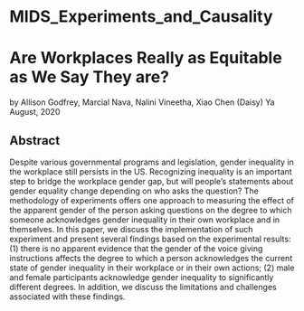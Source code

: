 # MIDS_Experiments_and_Causality

# Are Workplaces Really as Equitable as We Say They are?
by Allison Godfrey, Marcial Nava, Nalini Vineetha, Xiao Chen (Daisy) Ya
August, 2020

## Abstract
Despite various governmental programs and legislation, gender inequality in the workplace still persists in
the US. Recognizing inequality is an important step to bridge the workplace gender gap, but will people’s
statements about gender equality change depending on who asks the question? The methodology of experiments
offers one approach to measuring the effect of the apparent gender of the person asking questions on the degree
to which someone acknowledges gender inequality in their own workplace and in themselves. In this paper, we
discuss the implementation of such experiment and present several findings based on the experimental results:
(1) there is no apparent evidence that the gender of the voice giving instructions affects the degree to which a
person acknowledges the current state of gender inequality in their workplace or in their own actions; (2)
male and female participants acknowledge gender inequality to significantly different degrees. In addition, we
discuss the limitations and challenges associated with these findings.
